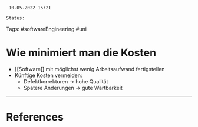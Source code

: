 	 10.05.2022 15:21
	
	Status: 
	
Tags: #softwareEngineering #uni 

# Wie minimiert man die Kosten
- [[Software]] mit möglichst wenig Arbeitsaufwand fertigstellen
- Künftige Kosten vermeiden:
	- Defektkorrekturen -> hohe Qualität
	- Spätere Änderungen -> gute Wartbarkeit















---
# References